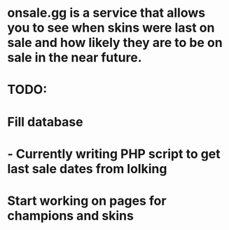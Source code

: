 # onsale.gg is a service that allows you to see when skins were last on sale and how likely they are to be on sale in the near future.
# TODO:
# Fill database
# - Currently writing PHP script to get last sale dates from lolking
# Start working on pages for champions and skins
# 
# 
# 
# 
# 
# 
# 
# 
# 
# 
# 
# 
# 
# 
# 
# 
# 